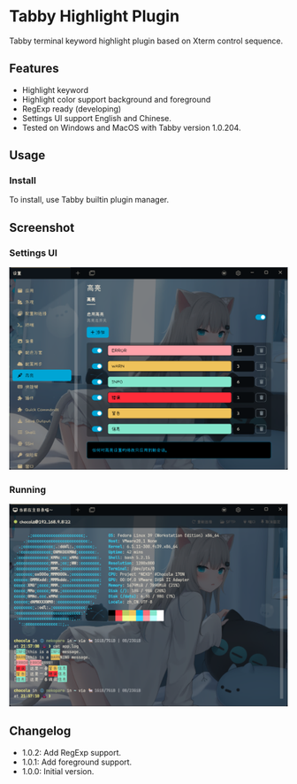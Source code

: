 # Tabby Highlight Plugin

Tabby terminal keyword highlight plugin based on Xterm control sequence.

## Features

- Highlight keyword
- Highlight color support background and foreground
- RegExp ready (developing)
- Settings UI support English and Chinese.
- Tested on Windows and MacOS with Tabby version 1.0.204.

## Usage

### Install

To install, use Tabby builtin plugin manager.

## Screenshot

### Settings UI

![Settings](screenshots/settings.png)

### Running

![Terminal1](screenshots/terminal1.png)

## Changelog

- 1.0.2: Add RegExp support.
- 1.0.1: Add foreground support.
- 1.0.0: Initial version.
